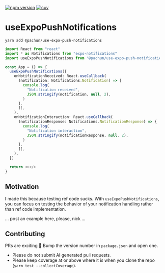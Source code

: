 [![npm version](https://img.shields.io/npm/v/@pachun/use-expo-push-notifications.svg)](https://www.npmjs.com/package/@pachun/use-expo-push-notifications)
[![cov](https://pachun.github.io/use-expo-push-notifications/badges/coverage.svg)](https://github.com/pachun/use-expo-push-notifications/actions)

# useExpoPushNotifications

```
yarn add @pachun/use-expo-push-notifications
```

```ts
import React from "react"
import * as Notifications from "expo-notifications"
import useExpoPushNotifications from "@pachun/use-expo-push-notifications"

const App = () => {
  useExpoPushNotifications({
    onNotificationReceived: React.useCallback(
      (notification: Notifications.Notification) => {
        console.log(
          "Notification received",
          JSON.stringify(notification, null, 2),
        )
      },
      [],
    ),
    onNotificationInteraction: React.useCallback(
      (notificationResponse: Notifications.NotificationResponse) => {
        console.log(
          "Notification interaction",
          JSON.stringify(notificationResponse, null, 2),
        )
      },
      [],
    ),
  })

  return <></>
}
```

## Motivation

I made this because testing ref code sucks. With `useExpoPushNotifications`, you can focus on testing the behavior of your notification handling rather than ref code implementation.

... post an example here, please, nick ...

## Contributing

PRs are exciting 🤟 Bump the version number in `package.json` and open one.

- Please do not submit AI generated pull requests.
- Please keep coverage at or above where it is when you clone the repo (`yarn test --collectCoverage`).
